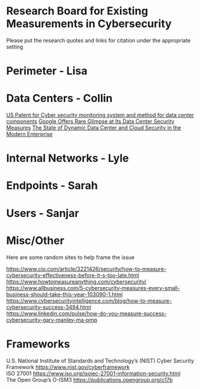 # Research Board for Existing Measurements in Cybersecurity
Please put the research quotes and links for citation under the appropriate setting

# Perimeter - Lisa


# Data Centers - Collin
[US Patent for Cyber security monitoring system and method for data center components](https://patentimages.storage.googleapis.com/1c/e4/c9/b1b3426b6d0e63/US9537879.pdf)
[Google Offers Rare Glimpse at Its Data Center Security Measures](http://eds.b.ebscohost.com.leo.lib.unomaha.edu/ehost/detail/detail?vid=26&sid=17b2e8ca-cc6a-44b1-9315-f0a7f38766a0%40pdc-v-sessmgr01&bdata=JnNpdGU9ZWhvc3QtbGl2ZSZzY29wZT1zaXRl#AN=114088532&db=a9h)
[The State of Dynamic Data Center and Cloud Security in the Modern Enterprise](https://cdn2.hubspot.net/hubfs/407749/Downloads/The-State-of-Dynamic-Data-Center-and-Cloud-Security_in-the-Modern-Enterprise.pdf)

# Internal Networks - Lyle


# Endpoints - Sarah


# Users - Sanjar


# Misc/Other
Here are some random sites to help frame the issue

https://www.cio.com/article/3221426/security/how-to-measure-cybersecurity-effectiveness-before-it-s-too-late.html </br>
https://www.howtomeasureanything.com/cybersecurity/ </br>
https://www.allbusiness.com/5-cybersecurity-measures-every-small-business-should-take-this-year-103090-1.html </br>
https://www.cybersecurityintelligence.com/blog/how-to-measure-cybersecurity-success-3494.html </br>
https://www.linkedin.com/pulse/how-do-you-measure-success-cybersecurity-gary-manley-ma-pmp </br>
 
# Frameworks
U.S. National Institute of Standards and Technology’s (NIST) Cyber Security Framework https://www.nist.gov/cyberframework </br>
ISO 27001  https://www.iso.org/isoiec-27001-information-security.html </br>
The Open Group’s O-ISM3 https://publications.opengroup.org/c17b </br>


